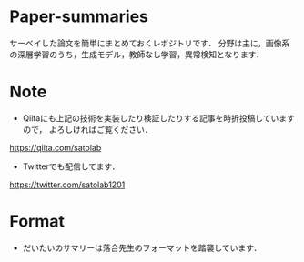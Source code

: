 # Paper-summaries
サーベイした論文を簡単にまとめておくレポジトリです．
分野は主に，画像系の深層学習のうち，生成モデル，教師なし学習，異常検知となります．

# Note

- Qiitaにも上記の技術を実装したり検証したりする記事を時折投稿していますので，
よろしければご覧ください．

https://qiita.com/satolab

- Twitterでも配信してます．

https://twitter.com/satolab1201

# Format

- だいたいのサマリーは落合先生のフォーマットを踏襲しています．
